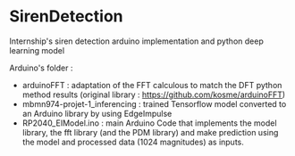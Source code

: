 # SirenDetection
Internship's siren detection arduino implementation and python deep learning model

Arduino's folder :
  - arduinoFFT : adaptation of the FFT calculous to match the DFT python method results (original library : https://github.com/kosme/arduinoFFT)
  - mbmn974-projet-1_inferencing : trained Tensorflow model converted to an Arduino library by using EdgeImpulse
  - RP2040_EIModel.ino : main Arduino Code that implements the model library, the fft library (and the PDM library) and make prediction using the model and processed data (1024 magnitudes) as inputs.
